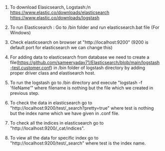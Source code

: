 1. To  download Elasicsearch, Logstash:/n
  https://www.elastic.co/downloads/elasticsearch
  https://www.elastic.co/downloads/logstash

2. To run Elasticsearch :
  Go to /bin folder and run elasticsearch.bat file (For Windows)

3. Check elasticsearch on browser at "http://localhost:9200" (9200 is default port for elasticsearch we can change this)

4. For adding data to elasticsearch from database we need to create a file(https://github.com/sameeryadav71/Elasticsearch/blob/main/logstash-test.customer.conf) in /bin folder of    logstash directory by adding proper driver class and elastisearch host.

5. To run the logstash go to /bin directory and execute "logstash -f 'fileName'" where filename is nothing but the file which we created in previous step.

6. To check the data in elasticsearch go to "http://localhost:9200/test/_search?pretty=true" where test is nothing but the index name which we have given in .conf file.

7. To check all the indices in elasticsearch go to "http://localhost:9200/_cat/indices".

8. To view all the data for specific index go to "http://localhost:9200/test/_search" where test is the index name.
